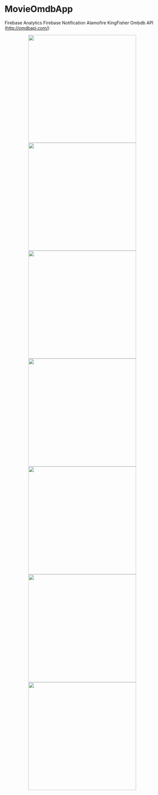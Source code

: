 # MovieOmdbApp
Firebase Analytics
Firebase Notification
Alamofire
KingFisher
Ombdb API (http://omdbapi.com/)


<p align="center">
<img src="https://github.com/HALILKAYAA/MovieOmdbApp/blob/main/Screenshots/applaunch.png" width="350">
<img src="https://github.com/HALILKAYAA/MovieOmdbApp/blob/main/Screenshots/app1.png" width="350">
<img src="https://github.com/HALILKAYAA/MovieOmdbApp/blob/main/Screenshots/app2.png" width="350">
<img src="https://github.com/HALILKAYAA/MovieOmdbApp/blob/main/Screenshots/Firebase1.png" width="350">
<img src="https://github.com/HALILKAYAA/MovieOmdbApp/blob/main/Screenshots/Firebase2.png" width="350">
<img src="https://github.com/HALILKAYAA/MovieOmdbApp/blob/main/Screenshots/error.png" width="350">
<img src="https://github.com/HALILKAYAA/MovieOmdbApp/blob/main/Screenshots/error2.png" width="350">
</p>
